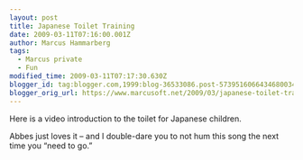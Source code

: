 ```yaml
---
layout: post
title: Japanese Toilet Training
date: 2009-03-11T07:16:00.001Z
author: Marcus Hammarberg
tags:
  - Marcus private
  - Fun
modified_time: 2009-03-11T07:17:30.630Z
blogger_id: tag:blogger.com,1999:blog-36533086.post-5739516066434680034
blogger_orig_url: https://www.marcusoft.net/2009/03/japanese-toilet-training.html
---
```


Here is a video introduction to the toilet for Japanese children.

Abbes just loves it – and I double-dare you to not hum this song the next time you “need to go.”
